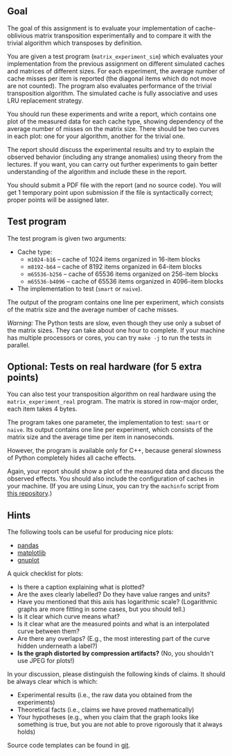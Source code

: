 ## Goal

The goal of this assignment is to evaluate your implementation of cache-oblivious
matrix transposition experimentally and to compare it with the trivial algorithm
which transposes by definition.

You are given a test program (`matrix_experiment_sim`) which evaluates your
implementation from the previous assignment on different simulated caches and
matrices of different sizes. For each experiment, the average number of cache
misses per item is reported (the diagonal items which do not move are not
counted). The program also evaluates performance of the trivial transposition algorithm.
The simulated cache is fully associative and uses LRU replacement strategy.

You should run these experiments and write a report, which contains one plot of
the measured data for each cache type, showing dependency of the average number of
misses on the matrix size. There should be two curves in each plot: one for your
algorithm, another for the trivial one.

The report should discuss the experimental results and try to explain the observed
behavior (including any strange anomalies) using theory from the lectures.
If you want, you can carry out further experiments to gain better understanding
of the algorithm and include these in the report.

You should submit a PDF file with the report (and no source code).
You will get 1 temporary point upon submission if the file is syntactically correct;
proper points will be assigned later.

## Test program

The test program is given two arguments:
- Cache type:
    - `m1024-b16` – cache of 1024 items organized in 16-item blocks
    - `m8192-b64` – cache of 8192 items organized in 64-item blocks
    - `m65536-b256` – cache of 65536 items organized on 256-item blocks
    - `m65536-b4096` – cache of 65536 items organized in 4096-item blocks
- The implementation to test (`smart` or `naive`).

The output of the program contains one line per experiment, which consists of
the matrix size and the average number of cache misses.

*Warning:* The Python tests are slow, even though they use only a subset of the
matrix sizes. They can take about one hour to complete.
If your machine has multiple processors or cores, you can try `make -j`
to run the tests in parallel.

## Optional: Tests on real hardware (for 5 extra points)

You can also test your transposition algorithm on real hardware
using the `matrix_experiment_real` program. The matrix is stored in row-major
order, each item takes 4 bytes.

The program takes one parameter, the implementation to test: `smart` or `naive`.
Its output contains one line per experiment, which consists of the matrix size
and the average time per item in nanoseconds.

However, the program is available only for C++, because general slowness of
Python completely hides all cache effects.

Again, your report should show a plot of the measured data and discuss the observed
effects. You should also include the configuration of caches in your machine.
(If you are using Linux, you can try the `machinfo` script from
[this repository](https://gitlab.kam.mff.cuni.cz/mj/aim.git).)

## Hints

The following tools can be useful for producing nice plots:
- [pandas](https://pandas.pydata.org/)
- [matplotlib](https://matplotlib.org/)
- [gnuplot](http://www.gnuplot.info/)

A quick checklist for plots:
- Is there a caption explaining what is plotted?
- Are the axes clearly labelled? Do they have value ranges and units?
- Have you mentioned that this axis has logarithmic scale? (Logarithmic graphs
  are more fitting in some cases, but you should tell.)
- Is it clear which curve means what?
- Is it clear what are the measured points and what is an interpolated
  curve between them?
- Are there any overlaps? (E.g., the most interesting part of the curve
  hidden underneath a label?)
- **Is the graph distorted by compression artifacts?** (No, you shouldn't use JPEG for plots!)

In your discussion, please distinguish the following kinds of claims.
It should be always clear which is which:
- Experimental results (i.e., the raw data you obtained from the experiments)
- Theoretical facts (i.e., claims we have proved mathematically)
- Your hypotheses (e.g., when you claim that the graph looks like something is true,
  but you are not able to prove rigorously that it always holds)

Source code templates can be found in [git](https://gitlab.kam.mff.cuni.cz/datovky/assignments/-/tree/master).
